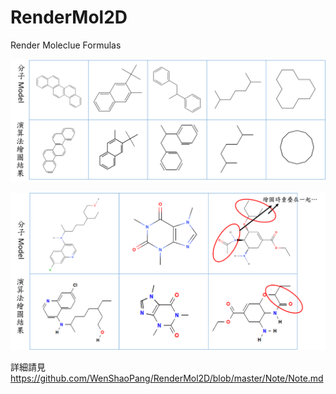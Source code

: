 # RenderMol2D
Render Moleclue Formulas 

![結果1](https://github.com/WenShaoPang/RenderMol2D/blob/master/Note/結果1.png)

![結果2](https://github.com/WenShaoPang/RenderMol2D/blob/master/Note/結果2.png)

詳細請見 https://github.com/WenShaoPang/RenderMol2D/blob/master/Note/Note.md
